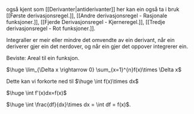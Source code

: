også kjent som [[Derivanter|antiderivanter]] her kan ein også ta i bruk [[Første derivasjonsregel.]], [[Andre derivasjonsregel - Rasjonale funksjoner.]], [[Fjerde Derivasjonsregel - Kjerneregel.]], [[Tredje derivasjonsregel - Rot funksjoner.]].


Integraller er meir eller mindre det omvendte av ein derivant, når ein deriverer gjer ein det nerdover, og når ein gjer det oppover integrerer ein.


Beviste:
Areal til ein funksjon.

$\huge \lim_{\Delta x \rightarrow 0} \sum_{x=1}^{n}f(x)\times \Delta x$

Dette kan vi forkorte ned til 
$\huge \int f(x)\times dx$

$\huge \int f'(x)dx=f(x)$


$\huge \int \frac{df}{dx}\times dx = \int df = f(x)$.
